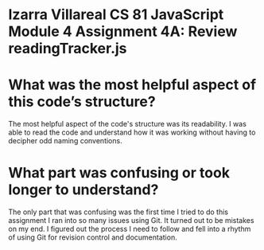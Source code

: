 # Izarra Villareal CS 81 JavaScript Module 4 Assignment 4A: Review readingTracker.js

# What was the most helpful aspect of this code’s structure?
The most helpful aspect of the code's structure was its readability. I was able to read the code and understand how it was working without having to decipher odd naming conventions.

# What part was confusing or took longer to understand?
The only part that was confusing was the first time I tried to do this assignment I ran into so many issues using Git. It turned out to be mistakes on my end. I figured out the process I need to follow and fell into a rhythm of using Git for revision control and documentation.